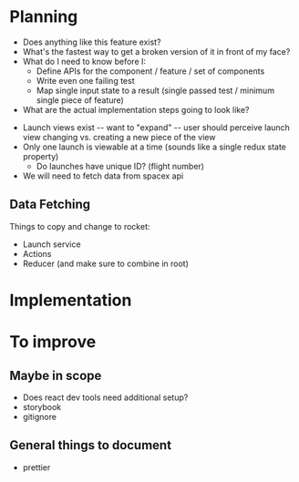 # Planning

- Does anything like this feature exist?
- What's the fastest way to get a broken version of it in front of my face?
- What do I need to know before I:
  - Define APIs for the component / feature / set of components
  - Write even one failing test
  - Map single input state to a result (single passed test / minimum single piece of feature)
- What are the actual implementation steps going to look like?

* Launch views exist -- want to "expand" -- user should perceive launch view changing vs. creating a new piece of the view
* Only one launch is viewable at a time (sounds like a single redux state property)
  - Do launches have unique ID? (flight number)
* We will need to fetch data from spacex api

## Data Fetching

Things to copy and change to rocket:

- Launch service
- Actions
- Reducer (and make sure to combine in root)

# Implementation

# To improve

## Maybe in scope

- Does react dev tools need additional setup?
- storybook
- gitignore

## General things to document

- prettier

